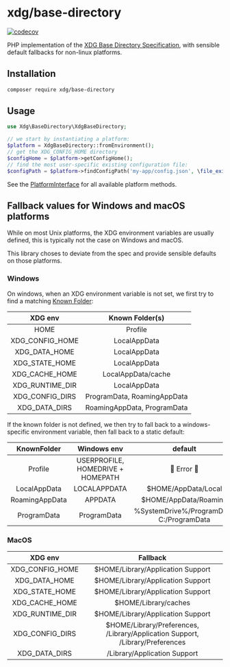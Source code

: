 # xdg/base-directory

[![codecov](https://codecov.io/gh/php-xdg/base-directory/branch/main/graph/badge.svg?token=9J51T4A6S8)](https://codecov.io/gh/php-xdg/base-directory)

PHP implementation of the [XDG Base Directory Specification](https://specifications.freedesktop.org/basedir-spec/basedir-spec-latest.html),
with sensible default fallbacks for non-linux platforms.

## Installation

```sh
composer require xdg/base-directory
```

## Usage

```php
use Xdg\BaseDirectory\XdgBaseDirectory;

// we start by instantiating a platform:
$platform = XdgBaseDirectory::fromEnvironment();
// get the XDG_CONFIG_HOME directory
$configHome = $platform->getConfigHome();
// find the most user-specific existing configuration file:
$configPath = $platform->findConfigPath('my-app/config.json', \file_exists(...));
```

See the [PlatformInterface](src/PlatformInterface.php) for all available platform methods.


## Fallback values for Windows and macOS platforms

While on most Unix platforms, the XDG environment variables are usually defined,
this is typically not the case on Windows and macOS.

This library choses to deviate from the spec and provide sensible defaults on those platforms.

### Windows

On windows, when an XDG environment variable is not set, we first try to find a matching
[Known Folder](https://learn.microsoft.com/en-us/windows/win32/shell/known-folders):

|     XDG env     |       Known Folder(s)       |
|:---------------:|:---------------------------:|
|      HOME       |           Profile           |
| XDG_CONFIG_HOME |        LocalAppData         |
|  XDG_DATA_HOME  |        LocalAppData         |
| XDG_STATE_HOME  |        LocalAppData         |
| XDG_CACHE_HOME  |     LocalAppData/cache      |
| XDG_RUNTIME_DIR |        LocalAppData         |
| XDG_CONFIG_DIRS | ProgramData, RoamingAppData |
|  XDG_DATA_DIRS  | RoamingAppData, ProgramData |

If the known folder is not defined, we then try to fall back to a windows-specific environment variable,
then fall back to a static default:

|   KnownFolder   |            Windows env            |                  default                  |
|:---------------:|:---------------------------------:|:-----------------------------------------:|
|     Profile     | USERPROFILE, HOMEDRIVE + HOMEPATH |                🚨 Error 🚨                |
|  LocalAppData   |           LOCALAPPDATA            |            $HOME/AppData/Local            |
| 	RoamingAppData |              APPDATA              |           $HOME/AppData/Roaming           |
|  	ProgramData   |            ProgramData            | %SystemDrive%/ProgramData, C:/ProgramData |


### MacOS

|     XDG env     |                                   Fallback                                    |
|:---------------:|:-----------------------------------------------------------------------------:|
| XDG_CONFIG_HOME |                       $HOME/Library/Application Support                       |
|  XDG_DATA_HOME  |                       $HOME/Library/Application Support                       |
| XDG_STATE_HOME  |                       $HOME/Library/Application Support                       |
| XDG_CACHE_HOME  |                             $HOME/Library/caches                              |
| XDG_RUNTIME_DIR |                       $HOME/Library/Application Support                       |
| XDG_CONFIG_DIRS | $HOME/Library/Preferences, /Library/Application Support, /Library/Preferences |
|  XDG_DATA_DIRS  |                         /Library/Application Support                          |
